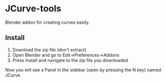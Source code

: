 # JCurve-tools

Blender addon for creating curves easily.

## Install

1. Download the zip file (don't extract)
2. Open Blender and go to Edit->Preferences->Addons
3. Press Install and navigate to the zip file you downloaded

Now you will see a Panel in the sidebar (open by pressing the N key) named JCurve.
